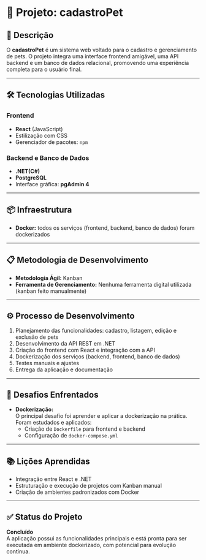 # 📌 Projeto: cadastroPet

## 🧠 Descrição

O **cadastroPet** é um sistema web voltado para o cadastro e gerenciamento de pets. O projeto integra uma interface frontend amigável, uma API backend e um banco de dados relacional, promovendo uma experiência completa para o usuário final.

---

## 🛠️ Tecnologias Utilizadas

### Frontend
- **React** (JavaScript)
- Estilização com CSS
- Gerenciador de pacotes: `npm`

### Backend e Banco de Dados
- **.NET(C#)**
- **PostgreSQL**
- Interface gráfica: **pgAdmin 4**


---

## 📦 Infraestrutura

- **Docker:** todos os serviços (frontend, backend, banco de dados) foram dockerizados

---

## 📋 Metodologia de Desenvolvimento

- **Metodologia Ágil:** Kanban
- **Ferramenta de Gerenciamento:** Nenhuma ferramenta digital utilizada (kanban feito manualmente)

---

## ⚙️ Processo de Desenvolvimento

1. Planejamento das funcionalidades: cadastro, listagem, edição e exclusão de pets
2. Desenvolvimento da API REST em .NET
3. Criação do frontend com React e integração com a API
4. Dockerização dos serviços (backend, frontend, banco de dados)
5. Testes manuais e ajustes
6. Entrega da aplicação e documentação

---

## 🚧 Desafios Enfrentados

- **Dockerização:**  
  O principal desafio foi aprender e aplicar a dockerização na prática. Foram estudados e aplicados:
  - Criação de `Dockerfile` para frontend e backend
  - Configuração de `docker-compose.yml`

---

## 📚 Lições Aprendidas

- Integração entre React e .NET
- Estruturação e execução de projetos com Kanban manual
- Criação de ambientes padronizados com Docker

---

## ✅ Status do Projeto

**Concluído**  
A aplicação possui as funcionalidades principais e está pronta para ser executada em ambiente dockerizado, com potencial para evolução contínua.
